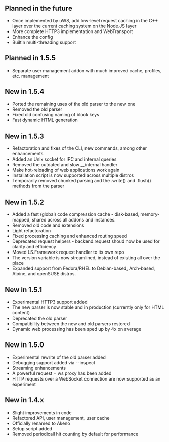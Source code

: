 ## Planned in the future
- Once implemented by uWS, add low-level request caching in the C++ layer over the current caching system on the Node.JS layer
- More complete HTTP3 implementation and WebTransport
- Enhance the config
- Builtin multi-threading support

## Planned in 1.5.5
- Separate user management addon with much improved cache, profiles, etc. management

## New in 1.5.4
- Ported the remaining uses of the old parser to the new one
- Removed the old parser
- Fixed old confusing naming of block keys
- Fast dynamic HTML generation

## New in 1.5.3
- Refactoration and fixes of the CLI, new commands, among other enhancements
- Added an Unix socket for IPC and internal queries
- Removed the outdated and slow __internal handler
- Make hot-reloading of web applications work again
- Installation script is now supported across multiple distros
- Temporarily removed chunked parsing and the .write() and .flush() methods from the parser

## New in 1.5.2
- Added a fast (global) code compression cache - disk-based, memory-mapped, shared across all addons and instances.
- Removed old code and extensions
- Light refactoration
- Fixed processing caching and enhanced routing speed
- Deprecated request helpers - backend.request shoud now be used for clarity and efficiency
- Moved LS.Framework request handler to its own repo
- The version variable is now streamlined, instead of existing all over the place
- Expanded support from Fedora/RHEL to Debian-based, Arch-based, Alpine, and openSUSE distros.

## New in 1.5.1
- Experimental HTTP3 support added
- The new parser is now stable and in production (currently only for HTML content)
- Deprecated the old parser
- Compatibility between the new and old parsers restored
- Dynamic web processing has been sped up by 4x on average

## New in 1.5.0
- Experimental rewrite of the old parser added
- Debugging support added via --inspect
- Streaming enhancements
- A powerful request + ws proxy has been added
- HTTP requests over a WebSocket connection are now supported as an experiment

## New in 1.4.x
- Slight improvements in code
- Refactored API, user management, user cache
- Officially renamed to Akeno
- Setup script added
- Removed periodicall hit counting by default for performance